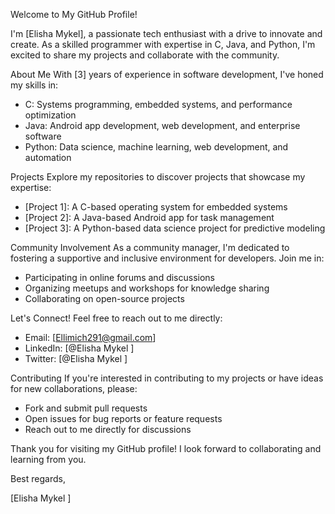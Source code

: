 

Welcome to My GitHub Profile!

I'm [Elisha Mykel], a passionate tech enthusiast with a drive to innovate and create. As a skilled programmer with expertise in C, Java, and Python, I'm excited to share my projects and collaborate with the community.

About Me
With [3] years of experience in software development, I've honed my skills in:

- C: Systems programming, embedded systems, and performance optimization
- Java: Android app development, web development, and enterprise software
- Python: Data science, machine learning, web development, and automation

Projects
Explore my repositories to discover projects that showcase my expertise:

- [Project 1]: A C-based operating system for embedded systems
- [Project 2]: A Java-based Android app for task management
- [Project 3]: A Python-based data science project for predictive modeling

Community Involvement
As a community manager, I'm dedicated to fostering a supportive and inclusive environment for developers. Join me in:

- Participating in online forums and discussions
- Organizing meetups and workshops for knowledge sharing
- Collaborating on open-source projects

Let's Connect!
Feel free to reach out to me directly:

- Email: [Ellimich291@gmail.com]
- LinkedIn: [@Elisha Mykel ]
- Twitter: [@Elisha Mykel ]

Contributing
If you're interested in contributing to my projects or have ideas for new collaborations, please:

- Fork and submit pull requests
- Open issues for bug reports or feature requests
- Reach out to me directly for discussions

Thank you for visiting my GitHub profile! I look forward to collaborating and learning from you.

Best regards,

[Elisha Mykel ]

<!---
Elisha Mykel is a ✨ special ✨ repository because its `README.md` (this file) appears on your GitHub profile.
You can click the Preview link to take a look at your changes.
--->
